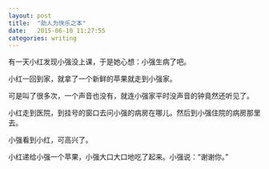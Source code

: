 ```yaml
---
layout: post
title:  "助人为快乐之本"
date:   2015-06-10 11:27:55
categories: writing
---
```

有一天小红发现小强没上课，于是她心想：小强生病了吧。

小红一回到家，就拿了一个新鲜的苹果就走到小强家。

可是叫了很多次，一个声音也没有，就连小强家平时没声音的钟竟然还听见了。

小红走到医院，到挂号的窗口去问小强的病房在哪儿。然后到小强住院的病房那里去。

小强看到小红，可高兴了。

小红递给小强一个苹果，小强大口大口地吃了起来。小强说：“谢谢你。”

